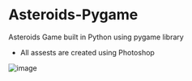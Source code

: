 # Asteroids-Pygame
Asteroids Game built in Python using pygame library



* All assests are created using Photoshop

![image](https://user-images.githubusercontent.com/59502853/199374541-eac0cf7b-faed-4d34-bc54-51a36d4635dd.png)

